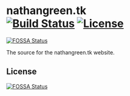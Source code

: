 # nathangreen.tk<br/>[![Build Status](https://travis-ci.org/nathangreen06/nathangreen.tk.svg?branch=master)](https://travis-ci.org/nathangreen06/nathangreen.tk) [![License](https://img.shields.io/badge/license-GPL-brightgreen.svg)](https://www.gnu.org/licenses/gpl.html)
[![FOSSA Status](https://app.fossa.io/api/projects/git%2Bgithub.com%2Fnathangreen06%2Fnathangreen.tk.svg?type=shield)](https://app.fossa.io/projects/git%2Bgithub.com%2Fnathangreen06%2Fnathangreen.tk?ref=badge_shield)


The source for the nathangreen.tk website.


## License
[![FOSSA Status](https://app.fossa.io/api/projects/git%2Bgithub.com%2Fnathangreen06%2Fnathangreen.tk.svg?type=large)](https://app.fossa.io/projects/git%2Bgithub.com%2Fnathangreen06%2Fnathangreen.tk?ref=badge_large)